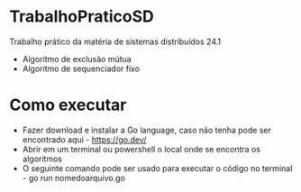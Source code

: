 # TrabalhoPraticoSD
Trabalho prático da matéria de sistemas distribuídos 24.1
* Algoritmo de exclusão mútua
* Algoritmo de sequenciador fixo

# Como executar 
* Fazer download e instalar a Go language, caso não tenha pode ser encontrado aqui - https://go.dev/
* Abrir em um terminal ou powershell o local onde se encontra os algoritmos
* O seguinte comando pode ser usado para executar o código no terminal - go run nomedoarquivo.go
